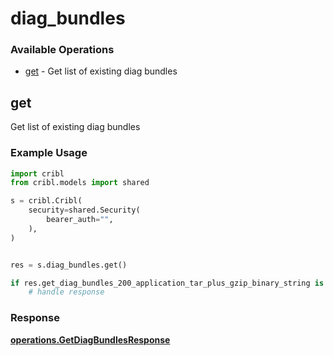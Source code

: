 # diag_bundles

### Available Operations

* [get](#get) - Get list of existing diag bundles

## get

Get list of existing diag bundles

### Example Usage

```python
import cribl
from cribl.models import shared

s = cribl.Cribl(
    security=shared.Security(
        bearer_auth="",
    ),
)


res = s.diag_bundles.get()

if res.get_diag_bundles_200_application_tar_plus_gzip_binary_string is not None:
    # handle response
```


### Response

**[operations.GetDiagBundlesResponse](../../models/operations/getdiagbundlesresponse.md)**

